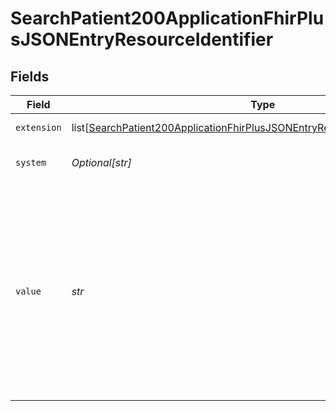 # SearchPatient200ApplicationFhirPlusJSONEntryResourceIdentifier


## Fields

| Field                                                                                                                                                                                                                | Type                                                                                                                                                                                                                 | Required                                                                                                                                                                                                             | Description                                                                                                                                                                                                          | Example                                                                                                                                                                                                              |
| -------------------------------------------------------------------------------------------------------------------------------------------------------------------------------------------------------------------- | -------------------------------------------------------------------------------------------------------------------------------------------------------------------------------------------------------------------- | -------------------------------------------------------------------------------------------------------------------------------------------------------------------------------------------------------------------- | -------------------------------------------------------------------------------------------------------------------------------------------------------------------------------------------------------------------- | -------------------------------------------------------------------------------------------------------------------------------------------------------------------------------------------------------------------- |
| `extension`                                                                                                                                                                                                          | list[[SearchPatient200ApplicationFhirPlusJSONEntryResourceIdentifierExtension](../../models/operations/searchpatient200applicationfhirplusjsonentryresourceidentifierextension.md)]                                  | :heavy_minus_sign:                                                                                                                                                                                                   | FHIR extensions.                                                                                                                                                                                                     |                                                                                                                                                                                                                      |
| `system`                                                                                                                                                                                                             | *Optional[str]*                                                                                                                                                                                                      | :heavy_minus_sign:                                                                                                                                                                                                   | System identifier belongs to.                                                                                                                                                                                        |                                                                                                                                                                                                                      |
| `value`                                                                                                                                                                                                              | *str*                                                                                                                                                                                                                | :heavy_check_mark:                                                                                                                                                                                                   | The patient's NHS number. The primary identifier of a patient, unique within NHS England and Wales. Always 10 digits and must be a [valid NHS number](https://www.datadictionary.nhs.uk/attributes/nhs_number.html). | 9000000009                                                                                                                                                                                                           |